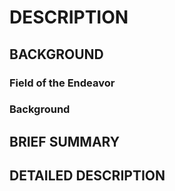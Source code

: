 # DESCRIPTION

## BACKGROUND

### Field of the Endeavor

### Background

## BRIEF SUMMARY

## DETAILED DESCRIPTION

